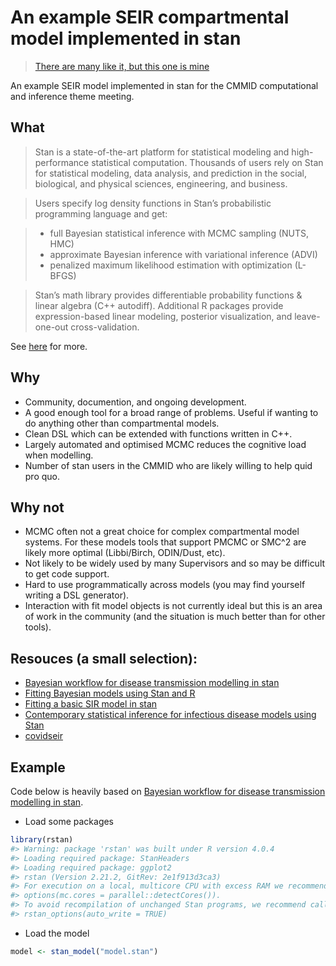 
# An example SEIR compartmental model implemented in stan

> [There are many like it, but this one is
> mine](https://en.wikipedia.org/wiki/Rifleman%27s_Creed)

An example SEIR model implemented in stan for the CMMID computational
and inference theme meeting.

## What

> Stan is a state-of-the-art platform for statistical modeling and
> high-performance statistical computation. Thousands of users rely on
> Stan for statistical modeling, data analysis, and prediction in the
> social, biological, and physical sciences, engineering, and business.

> Users specify log density functions in Stan’s probabilistic
> programming language and get:

>   - full Bayesian statistical inference with MCMC sampling (NUTS, HMC)
>   - approximate Bayesian inference with variational inference (ADVI)
>   - penalized maximum likelihood estimation with optimization (L-BFGS)

> Stan’s math library provides differentiable probability functions &
> linear algebra (C++ autodiff). Additional R packages provide
> expression-based linear modeling, posterior visualization, and
> leave-one-out cross-validation.

See [here](https://mc-stan.org) for more.

## Why

  - Community, documention, and ongoing development.
  - A good enough tool for a broad range of problems. Useful if wanting
    to do anything other than compartmental models.
  - Clean DSL which can be extended with functions written in C++.
  - Largely automated and optimised MCMC reduces the cognitive load when
    modelling.
  - Number of stan users in the CMMID who are likely willing to help
    quid pro quo.

## Why not

  - MCMC often not a great choice for complex compartmental model
    systems. For these models tools that support PMCMC or SMC^2 are
    likely more optimal (Libbi/Birch, ODIN/Dust, etc).
  - Not likely to be widely used by many Supervisors and so may be
    difficult to get code support.
  - Hard to use programmatically across models (you may find yourself
    writing a DSL generator).
  - Interaction with fit model objects is not currently ideal but this
    is an area of work in the community (and the situation is much
    better than for other tools).

## Resouces (a small selection):

  - [Bayesian workflow for disease transmission modelling in
    stan](https://mc-stan.org/users/documentation/case-studies/boarding_school_case_study.html)
  - [Fitting Bayesian models using Stan and
    R](https://www.weirdfishes.blog/blog/fitting-bayesian-models-with-stan-and-r/)
  - [Fitting a basic SIR model in
    stan](https://www.generable.com/blog/2020/04/fitting-a-basic-sir-model-in-stan/)
  - [Contemporary statistical inference for infectious disease models
    using Stan](https://arxiv.org/abs/1903.00423v3)
  - [covidseir](https://github.com/seananderson/covidseir)

## Example

Code below is heavily based on [Bayesian workflow for disease
transmission modelling in
stan](https://mc-stan.org/users/documentation/case-studies/boarding_school_case_study.html).

  - Load some packages

<!-- end list -->

``` r
library(rstan)
#> Warning: package 'rstan' was built under R version 4.0.4
#> Loading required package: StanHeaders
#> Loading required package: ggplot2
#> rstan (Version 2.21.2, GitRev: 2e1f913d3ca3)
#> For execution on a local, multicore CPU with excess RAM we recommend calling
#> options(mc.cores = parallel::detectCores()).
#> To avoid recompilation of unchanged Stan programs, we recommend calling
#> rstan_options(auto_write = TRUE)
```

  - Load the model

<!-- end list -->

``` r
model <- stan_model("model.stan")
```

